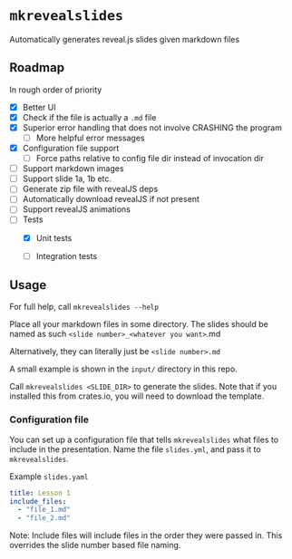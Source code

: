 # `mkrevealslides`

Automatically generates reveal.js slides given markdown files

## Roadmap

In rough order of priority

- [x] Better UI
- [x] Check if the file is actually a `.md` file
- [x] Superior error handling that does not involve CRASHING the program
  - [ ] More helpful error messages 
- [x] Configuration file support
    - [ ] Force paths relative to config file dir instead of invocation dir
- [ ] Support markdown images
- [ ] Support slide 1a, 1b etc.
- [ ] Generate zip file with revealJS deps
- [ ] Automatically download revealJS if not present 
- [ ] Support revealJS animations
- [ ] Tests
    - [x] Unit tests
    - [ ] Integration tests


## Usage

For full help, call `mkrevealslides --help`


Place all your markdown files in some directory.
The slides should be named as such
`<slide number>_<whatever you want>`.md

Alternatively, they can literally just be `<slide number>.md`

A small example is shown in the `input/` directory in this repo.

Call `mkrevealslides <SLIDE_DIR>` to generate the slides. Note that
if you installed this from crates.io, you will need to download the template.

### Configuration file
You can set up a configuration file that tells `mkrevealslides`
what files to include in the presentation. Name the file
`slides.yml`, and pass it to `mkrevealslides`.

Example `slides.yaml`
```yaml
title: Lesson 1
include_files:
  - "file_1.md"
  - "file_2.md"
```

Note: Include files will include files in the order they were passed in.
This overrides the slide number based file naming.
